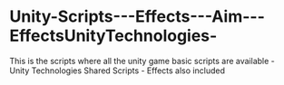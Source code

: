 # Unity-Scripts---Effects---Aim---EffectsUnityTechnologies-
This is the scripts where all the unity game basic scripts are available - Unity Technologies Shared Scripts - Effects also included 
